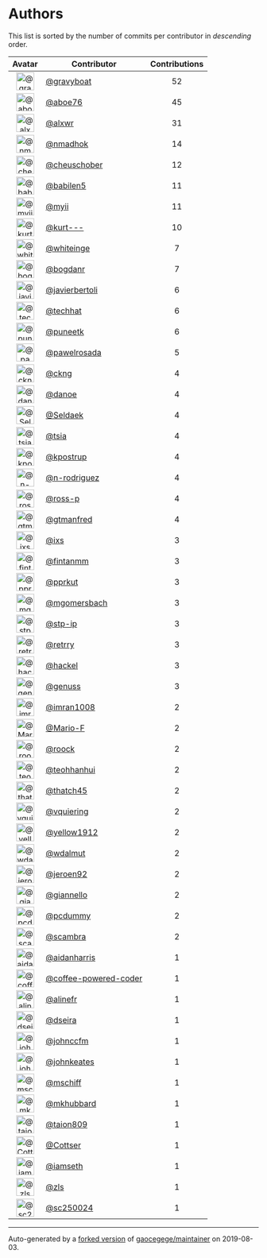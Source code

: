 # Authors

This list is sorted by the number of commits per contributor in _descending_ order.

Avatar|Contributor|Contributions
:-:|---|:-:
<img class='float-left rounded-1' src='https://avatars2.githubusercontent.com/u/1396878?v=4' width='36' height='36' alt='@gravyboat'>|[@gravyboat](https://github.com/gravyboat)|52
<img class='float-left rounded-1' src='https://avatars0.githubusercontent.com/u/1800660?v=4' width='36' height='36' alt='@aboe76'>|[@aboe76](https://github.com/aboe76)|45
<img class='float-left rounded-1' src='https://avatars0.githubusercontent.com/u/1920805?v=4' width='36' height='36' alt='@alxwr'>|[@alxwr](https://github.com/alxwr)|31
<img class='float-left rounded-1' src='https://avatars0.githubusercontent.com/u/3374962?v=4' width='36' height='36' alt='@nmadhok'>|[@nmadhok](https://github.com/nmadhok)|14
<img class='float-left rounded-1' src='https://avatars1.githubusercontent.com/u/1184479?v=4' width='36' height='36' alt='@cheuschober'>|[@cheuschober](https://github.com/cheuschober)|12
<img class='float-left rounded-1' src='https://avatars1.githubusercontent.com/u/117961?v=4' width='36' height='36' alt='@babilen5'>|[@babilen5](https://github.com/babilen5)|11
<img class='float-left rounded-1' src='https://avatars2.githubusercontent.com/u/10231489?v=4' width='36' height='36' alt='@myii'>|[@myii](https://github.com/myii)|11
<img class='float-left rounded-1' src='https://avatars1.githubusercontent.com/u/10924313?v=4' width='36' height='36' alt='@kurt---'>|[@kurt---](https://github.com/kurt---)|10
<img class='float-left rounded-1' src='https://avatars2.githubusercontent.com/u/91293?v=4' width='36' height='36' alt='@whiteinge'>|[@whiteinge](https://github.com/whiteinge)|7
<img class='float-left rounded-1' src='https://avatars2.githubusercontent.com/u/1079875?v=4' width='36' height='36' alt='@bogdanr'>|[@bogdanr](https://github.com/bogdanr)|7
<img class='float-left rounded-1' src='https://avatars2.githubusercontent.com/u/242396?v=4' width='36' height='36' alt='@javierbertoli'>|[@javierbertoli](https://github.com/javierbertoli)|6
<img class='float-left rounded-1' src='https://avatars1.githubusercontent.com/u/287147?v=4' width='36' height='36' alt='@techhat'>|[@techhat](https://github.com/techhat)|6
<img class='float-left rounded-1' src='https://avatars1.githubusercontent.com/u/528061?v=4' width='36' height='36' alt='@puneetk'>|[@puneetk](https://github.com/puneetk)|6
<img class='float-left rounded-1' src='https://avatars1.githubusercontent.com/u/11757928?v=4' width='36' height='36' alt='@pawelrosada'>|[@pawelrosada](https://github.com/pawelrosada)|5
<img class='float-left rounded-1' src='https://avatars2.githubusercontent.com/u/197639?v=4' width='36' height='36' alt='@ckng'>|[@ckng](https://github.com/ckng)|4
<img class='float-left rounded-1' src='https://avatars0.githubusercontent.com/u/1197993?v=4' width='36' height='36' alt='@danoe'>|[@danoe](https://github.com/danoe)|4
<img class='float-left rounded-1' src='https://avatars1.githubusercontent.com/u/183678?v=4' width='36' height='36' alt='@Seldaek'>|[@Seldaek](https://github.com/Seldaek)|4
<img class='float-left rounded-1' src='https://avatars0.githubusercontent.com/u/1386595?v=4' width='36' height='36' alt='@tsia'>|[@tsia](https://github.com/tsia)|4
<img class='float-left rounded-1' src='https://avatars2.githubusercontent.com/u/5655231?v=4' width='36' height='36' alt='@kpostrup'>|[@kpostrup](https://github.com/kpostrup)|4
<img class='float-left rounded-1' src='https://avatars3.githubusercontent.com/u/3433835?v=4' width='36' height='36' alt='@n-rodriguez'>|[@n-rodriguez](https://github.com/n-rodriguez)|4
<img class='float-left rounded-1' src='https://avatars0.githubusercontent.com/u/4956475?v=4' width='36' height='36' alt='@ross-p'>|[@ross-p](https://github.com/ross-p)|4
<img class='float-left rounded-1' src='https://avatars0.githubusercontent.com/u/732321?v=4' width='36' height='36' alt='@gtmanfred'>|[@gtmanfred](https://github.com/gtmanfred)|4
<img class='float-left rounded-1' src='https://avatars1.githubusercontent.com/u/214768?v=4' width='36' height='36' alt='@ixs'>|[@ixs](https://github.com/ixs)|3
<img class='float-left rounded-1' src='https://avatars0.githubusercontent.com/u/1194646?v=4' width='36' height='36' alt='@fintanmm'>|[@fintanmm](https://github.com/fintanmm)|3
<img class='float-left rounded-1' src='https://avatars2.githubusercontent.com/u/56635?v=4' width='36' height='36' alt='@pprkut'>|[@pprkut](https://github.com/pprkut)|3
<img class='float-left rounded-1' src='https://avatars2.githubusercontent.com/u/6086064?v=4' width='36' height='36' alt='@mgomersbach'>|[@mgomersbach](https://github.com/mgomersbach)|3
<img class='float-left rounded-1' src='https://avatars2.githubusercontent.com/u/3768412?v=4' width='36' height='36' alt='@stp-ip'>|[@stp-ip](https://github.com/stp-ip)|3
<img class='float-left rounded-1' src='https://avatars1.githubusercontent.com/u/500703?v=4' width='36' height='36' alt='@retrry'>|[@retrry](https://github.com/retrry)|3
<img class='float-left rounded-1' src='https://avatars2.githubusercontent.com/u/583677?v=4' width='36' height='36' alt='@hackel'>|[@hackel](https://github.com/hackel)|3
<img class='float-left rounded-1' src='https://avatars3.githubusercontent.com/u/3119969?v=4' width='36' height='36' alt='@genuss'>|[@genuss](https://github.com/genuss)|3
<img class='float-left rounded-1' src='https://avatars0.githubusercontent.com/u/94157?v=4' width='36' height='36' alt='@imran1008'>|[@imran1008](https://github.com/imran1008)|2
<img class='float-left rounded-1' src='https://avatars3.githubusercontent.com/u/16899663?v=4' width='36' height='36' alt='@Mario-F'>|[@Mario-F](https://github.com/Mario-F)|2
<img class='float-left rounded-1' src='https://avatars1.githubusercontent.com/u/533172?v=4' width='36' height='36' alt='@roock'>|[@roock](https://github.com/roock)|2
<img class='float-left rounded-1' src='https://avatars3.githubusercontent.com/u/548843?v=4' width='36' height='36' alt='@teohhanhui'>|[@teohhanhui](https://github.com/teohhanhui)|2
<img class='float-left rounded-1' src='https://avatars0.githubusercontent.com/u/507599?v=4' width='36' height='36' alt='@thatch45'>|[@thatch45](https://github.com/thatch45)|2
<img class='float-left rounded-1' src='https://avatars0.githubusercontent.com/u/21147643?v=4' width='36' height='36' alt='@vquiering'>|[@vquiering](https://github.com/vquiering)|2
<img class='float-left rounded-1' src='https://avatars1.githubusercontent.com/u/374134?v=4' width='36' height='36' alt='@yellow1912'>|[@yellow1912](https://github.com/yellow1912)|2
<img class='float-left rounded-1' src='https://avatars1.githubusercontent.com/u/551974?v=4' width='36' height='36' alt='@wdalmut'>|[@wdalmut](https://github.com/wdalmut)|2
<img class='float-left rounded-1' src='https://avatars3.githubusercontent.com/u/3180588?v=4' width='36' height='36' alt='@jeroen92'>|[@jeroen92](https://github.com/jeroen92)|2
<img class='float-left rounded-1' src='https://avatars0.githubusercontent.com/u/551789?v=4' width='36' height='36' alt='@giannello'>|[@giannello](https://github.com/giannello)|2
<img class='float-left rounded-1' src='https://avatars2.githubusercontent.com/u/358074?v=4' width='36' height='36' alt='@pcdummy'>|[@pcdummy](https://github.com/pcdummy)|2
<img class='float-left rounded-1' src='https://avatars2.githubusercontent.com/u/20515?v=4' width='36' height='36' alt='@scambra'>|[@scambra](https://github.com/scambra)|2
<img class='float-left rounded-1' src='https://avatars1.githubusercontent.com/u/3309784?v=4' width='36' height='36' alt='@aidanharris'>|[@aidanharris](https://github.com/aidanharris)|1
<img class='float-left rounded-1' src='https://avatars0.githubusercontent.com/u/7353491?v=4' width='36' height='36' alt='@coffee-powered-coder'>|[@coffee-powered-coder](https://github.com/coffee-powered-coder)|1
<img class='float-left rounded-1' src='https://avatars0.githubusercontent.com/u/4754654?v=4' width='36' height='36' alt='@alinefr'>|[@alinefr](https://github.com/alinefr)|1
<img class='float-left rounded-1' src='https://avatars2.githubusercontent.com/u/378158?v=4' width='36' height='36' alt='@dseira'>|[@dseira](https://github.com/dseira)|1
<img class='float-left rounded-1' src='https://avatars3.githubusercontent.com/u/8737019?v=4' width='36' height='36' alt='@johnccfm'>|[@johnccfm](https://github.com/johnccfm)|1
<img class='float-left rounded-1' src='https://avatars3.githubusercontent.com/u/5306980?v=4' width='36' height='36' alt='@johnkeates'>|[@johnkeates](https://github.com/johnkeates)|1
<img class='float-left rounded-1' src='https://avatars0.githubusercontent.com/u/924183?v=4' width='36' height='36' alt='@mschiff'>|[@mschiff](https://github.com/mschiff)|1
<img class='float-left rounded-1' src='https://avatars1.githubusercontent.com/u/1616654?v=4' width='36' height='36' alt='@mkhubbard'>|[@mkhubbard](https://github.com/mkhubbard)|1
<img class='float-left rounded-1' src='https://avatars0.githubusercontent.com/u/5170979?v=4' width='36' height='36' alt='@taion809'>|[@taion809](https://github.com/taion809)|1
<img class='float-left rounded-1' src='https://avatars2.githubusercontent.com/u/327943?v=4' width='36' height='36' alt='@Cottser'>|[@Cottser](https://github.com/Cottser)|1
<img class='float-left rounded-1' src='https://avatars1.githubusercontent.com/u/131665?v=4' width='36' height='36' alt='@iamseth'>|[@iamseth](https://github.com/iamseth)|1
<img class='float-left rounded-1' src='https://avatars3.githubusercontent.com/u/1366252?v=4' width='36' height='36' alt='@zls'>|[@zls](https://github.com/zls)|1
<img class='float-left rounded-1' src='https://avatars2.githubusercontent.com/u/8792243?v=4' width='36' height='36' alt='@sc250024'>|[@sc250024](https://github.com/sc250024)|1

---

Auto-generated by a [forked version](https://github.com/myii/maintainer) of [gaocegege/maintainer](https://github.com/gaocegege/maintainer) on 2019-08-03.
